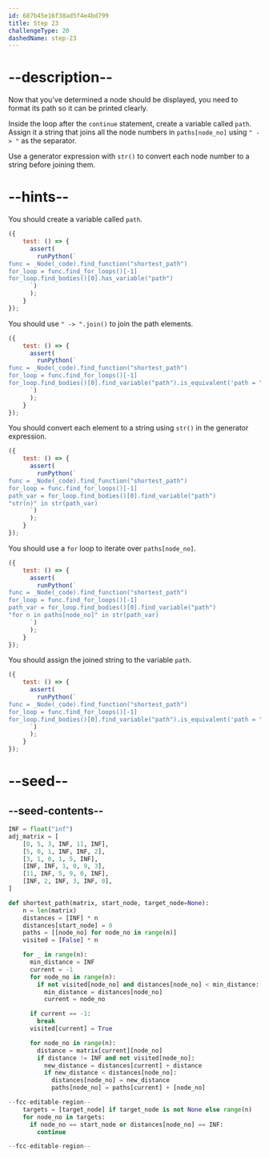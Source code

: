 ```yaml
---
id: 687b45e16f38ad5f4e4bd799
title: Step 23
challengeType: 20
dashedName: step-23
---
```


# --description--

Now that you've determined a node should be displayed, you need to format its path so it can be printed clearly.

Inside the loop after the `continue` statement, create a variable called `path`. Assign it a string that joins all the node numbers in `paths[node_no]` using `" -> "` as the separator.

Use a generator expression with `str()` to convert each node number to a string before joining them.

# --hints--

You should create a variable called `path`.

```js
({
    test: () => {
      assert(
        runPython(`
func = _Node(_code).find_function("shortest_path")
for_loop = func.find_for_loops()[-1]
for_loop.find_bodies()[0].has_variable("path")
      `)
      );
    }
});
```

You should use `" -> ".join()` to join the path elements.

```js
({
    test: () => {
      assert(
        runPython(`
func = _Node(_code).find_function("shortest_path")
for_loop = func.find_for_loops()[-1]
for_loop.find_bodies()[0].find_variable("path").is_equivalent('path = " -> ".join(str(n) for n in paths[node_no])')
      `)
      );
    }
});
```

You should convert each element to a string using `str()` in the generator expression.

```js
({
    test: () => {
      assert(
        runPython(`
func = _Node(_code).find_function("shortest_path")
for_loop = func.find_for_loops()[-1]
path_var = for_loop.find_bodies()[0].find_variable("path")
"str(n)" in str(path_var)
      `)
      );
    }
});
```

You should use a `for` loop to iterate over `paths[node_no]`.

```js
({
    test: () => {
      assert(
        runPython(`
func = _Node(_code).find_function("shortest_path")
for_loop = func.find_for_loops()[-1]
path_var = for_loop.find_bodies()[0].find_variable("path")
"for n in paths[node_no]" in str(path_var)
      `)
      );
    }
});
```

You should assign the joined string to the variable `path`.

```js
({
    test: () => {
      assert(
        runPython(`
func = _Node(_code).find_function("shortest_path")
for_loop = func.find_for_loops()[-1]
for_loop.find_bodies()[0].find_variable("path").is_equivalent('path = " -> ".join(str(n) for n in paths[node_no])')
      `)
      );
    }
});
```

# --seed--

## --seed-contents--

```py
INF = float("inf")
adj_matrix = [
    [0, 5, 3, INF, 11, INF],
    [5, 0, 1, INF, INF, 2],
    [3, 1, 0, 1, 5, INF],
    [INF, INF, 1, 0, 9, 3],
    [11, INF, 5, 9, 0, INF],
    [INF, 2, INF, 3, INF, 0],
]

def shortest_path(matrix, start_node, target_node=None):
    n = len(matrix)
    distances = [INF] * n
    distances[start_node] = 0
    paths = [[node_no] for node_no in range(n)]
    visited = [False] * n

    for _ in range(n):
      min_distance = INF
      current = -1
      for node_no in range(n):
        if not visited[node_no] and distances[node_no] < min_distance:
          min_distance = distances[node_no]
          current = node_no

      if current == -1:
        break
      visited[current] = True

      for node_no in range(n):
        distance = matrix[current][node_no]
        if distance != INF and not visited[node_no]:
          new_distance = distances[current] + distance
          if new_distance < distances[node_no]:
            distances[node_no] = new_distance
            paths[node_no] = paths[current] + [node_no]

--fcc-editable-region--
    targets = [target_node] if target_node is not None else range(n)
    for node_no in targets:
      if node_no == start_node or distances[node_no] == INF:
        continue

--fcc-editable-region--
```

